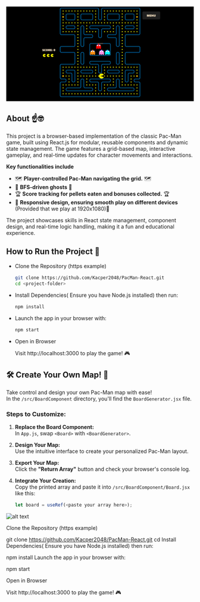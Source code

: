 
![alt text](https://raw.githubusercontent.com/Kacper2048/PacMan-React/refs/heads/master/mainBoard.png)


## About ☝🤓

This project is a browser-based implementation of the classic Pac-Man game, built using React.js for modular, reusable components and dynamic state management. The game features a grid-based map, interactive gameplay, and real-time updates for character movements and interactions.

**Key functionalities include**

- 🗺 **Player-controlled Pac-Man navigating the grid.** 🗺
- 👻 **BFS-driven  ghosts** 👻
- 🏆 **Score tracking for pellets eaten and bonuses collected.** 🏆
- 🙏 **Responsive design, ensuring smooth play on different devices** (Provided that we play at 1920x1080)🙏

The project showcases skills in React state management, component design, and real-time logic handling, making it a fun and educational experience.

## How to Run the Project 🚀

- Clone the Repository (https example)
    ```bash
    git clone https://github.com/Kacper2048/PacMan-React.git
    cd <project-folder>
    
- Install Dependencies( Ensure you have Node.js installed) then run:
    
    ```bash
    npm install

- Launch the app in your browser with:
    
    ```bash
    npm start
    

- Open in Browser

    Visit http://localhost:3000 to play the game! 🎮

## 🛠️ **Create Your Own Map!** 🎉

Take control and design your own Pac-Man map with ease!  
In the `/src/BoardComponent` directory, you'll find the `BoardGenerator.jsx` file.  

### Steps to Customize:

1. **Replace the Board Component:**  
   In `App.js`, swap `<Board>` with `<BoardGenerator>`.

2. **Design Your Map:**  
   Use the intuitive interface to create your personalized Pac-Man layout.  

3. **Export Your Map:**  
   Click the **"Return Array"** button and check your browser's console log.

4. **Integrate Your Creation:**  
   Copy the printed array and paste it into `/src/BoardComponent/Board.jsx` like this:  
   ```javascript
   let board = useRef(<paste your array here>);

![alt text](https://raw.githubusercontent.com/Kacper2048/PacMan-React/refs/heads/master/mapGenerator.png)


Clone the Repository (https example)

git clone https://github.com/Kacper2048/PacMan-React.git
cd <project-folder>
Install Dependencies( Ensure you have Node.js installed) then run:

npm install
Launch the app in your browser with:

npm start

Open in Browser

Visit http://localhost:3000 to play the game! 🎮
